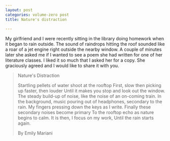 ```yaml
---
layout: post
categories: volume-zero post
title: Nature's distraction
  
---
```



My girlfriend and I were recently sitting in the library doing homework when it began to rain outside. The sound of raindrops hitting the roof sounded like a roar of a jet engine right outside the nearby window. A couple of minutes later she asked me if I wanted to see a poem she had written for one of her literature classes. I liked it so much that I asked her for a copy. She graciously agreed and I would like to share it with you.


>Nature's Distraction
>
>Startling pellets of water shoot at the rooftop
>First, slow then picking up faster, then louder
>Until it makes you stop and look out the window.
>The steady build-up of noise,
>like the noise of an on-coming train.
>In the background, music pouring out of headphones,
>secondary to the rain.
>My fingers pressing down the keys as I write.
>Finally these secondary noises become primary
>To the rooftop echo as nature begins to calm.
>It is then, I focus on my work,
>Until the rain starts again.
>
>By Emily Mariani
